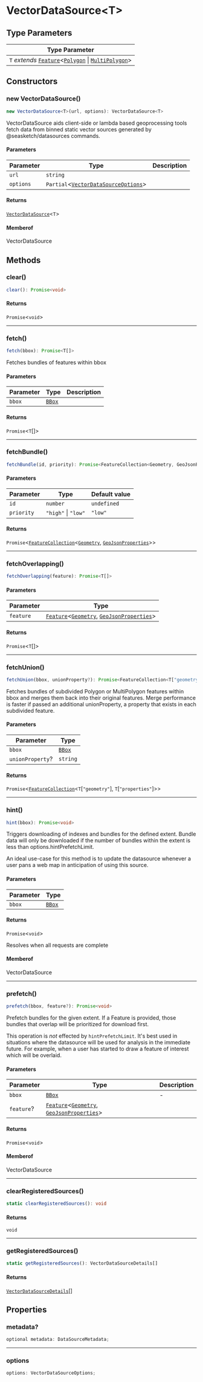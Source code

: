 # VectorDataSource\<T\>

## Type Parameters

| Type Parameter                                                                                                                                  |
| ----------------------------------------------------------------------------------------------------------------------------------------------- |
| `T` _extends_ [`Feature`](../interfaces/Feature.md)\<[`Polygon`](../interfaces/Polygon.md) \| [`MultiPolygon`](../interfaces/MultiPolygon.md)\> |

## Constructors

### new VectorDataSource()

```ts
new VectorDataSource<T>(url, options): VectorDataSource<T>
```

VectorDataSource aids client-side or lambda based geoprocessing tools fetch
data from binned static vector sources generated by @seasketch/datasources
commands.

#### Parameters

| Parameter | Type                                                                               | Description |
| --------- | ---------------------------------------------------------------------------------- | ----------- |
| `url`     | `string`                                                                           |             |
| `options` | `Partial`\<[`VectorDataSourceOptions`](../interfaces/VectorDataSourceOptions.md)\> |             |

#### Returns

[`VectorDataSource`](VectorDataSource.md)\<`T`\>

#### Memberof

VectorDataSource

## Methods

### clear()

```ts
clear(): Promise<void>
```

#### Returns

`Promise`\<`void`\>

---

### fetch()

```ts
fetch(bbox): Promise<T[]>
```

Fetches bundles of features within bbox

#### Parameters

| Parameter | Type                              | Description |
| --------- | --------------------------------- | ----------- |
| `bbox`    | [`BBox`](../type-aliases/BBox.md) |             |

#### Returns

`Promise`\<`T`[]\>

---

### fetchBundle()

```ts
fetchBundle(id, priority): Promise<FeatureCollection<Geometry, GeoJsonProperties>>
```

#### Parameters

| Parameter  | Type                | Default value |
| ---------- | ------------------- | ------------- |
| `id`       | `number`            | `undefined`   |
| `priority` | `"high"` \| `"low"` | `"low"`       |

#### Returns

`Promise`\<[`FeatureCollection`](../interfaces/FeatureCollection.md)\<[`Geometry`](../type-aliases/Geometry.md), [`GeoJsonProperties`](../type-aliases/GeoJsonProperties.md)\>\>

---

### fetchOverlapping()

```ts
fetchOverlapping(feature): Promise<T[]>
```

#### Parameters

| Parameter | Type                                                                                                                                            |
| --------- | ----------------------------------------------------------------------------------------------------------------------------------------------- |
| `feature` | [`Feature`](../interfaces/Feature.md)\<[`Geometry`](../type-aliases/Geometry.md), [`GeoJsonProperties`](../type-aliases/GeoJsonProperties.md)\> |

#### Returns

`Promise`\<`T`[]\>

---

### fetchUnion()

```ts
fetchUnion(bbox, unionProperty?): Promise<FeatureCollection<T["geometry"], T["properties"]>>
```

Fetches bundles of subdivided Polygon or MultiPolygon features within bbox and merges
them back into their original features. Merge performance is faster if passed an
additional unionProperty, a property that exists in each subdivided feature.

#### Parameters

| Parameter        | Type                              |
| ---------------- | --------------------------------- |
| `bbox`           | [`BBox`](../type-aliases/BBox.md) |
| `unionProperty`? | `string`                          |

#### Returns

`Promise`\<[`FeatureCollection`](../interfaces/FeatureCollection.md)\<`T`\[`"geometry"`\], `T`\[`"properties"`\]\>\>

---

### hint()

```ts
hint(bbox): Promise<void>
```

Triggers downloading of indexes and bundles for the defined extent. Bundle
data will only be downloaded if the number of bundles within the extent is
less than options.hintPrefetchLimit.

An ideal use-case for this method is to update the datasource whenever a
user pans a web map in anticipation of using this source.

#### Parameters

| Parameter | Type                              |
| --------- | --------------------------------- |
| `bbox`    | [`BBox`](../type-aliases/BBox.md) |

#### Returns

`Promise`\<`void`\>

Resolves when all requests are complete

#### Memberof

VectorDataSource

---

### prefetch()

```ts
prefetch(bbox, feature?): Promise<void>
```

Prefetch bundles for the given extent. If a Feature is provided, those
bundles that overlap will be prioritized for download first.

This operation is _not_ effected by `hintPrefetchLimit`. It's best used in
situations where the datasource will be used for analysis in the immediate
future. For example, when a user has started to draw a feature of interest
which will be overlaid.

#### Parameters

| Parameter  | Type                                                                                                                                            | Description |
| ---------- | ----------------------------------------------------------------------------------------------------------------------------------------------- | ----------- |
| `bbox`     | [`BBox`](../type-aliases/BBox.md)                                                                                                               | -           |
| `feature`? | [`Feature`](../interfaces/Feature.md)\<[`Geometry`](../type-aliases/Geometry.md), [`GeoJsonProperties`](../type-aliases/GeoJsonProperties.md)\> |             |

#### Returns

`Promise`\<`void`\>

#### Memberof

VectorDataSource

---

### clearRegisteredSources()

```ts
static clearRegisteredSources(): void
```

#### Returns

`void`

---

### getRegisteredSources()

```ts
static getRegisteredSources(): VectorDataSourceDetails[]
```

#### Returns

[`VectorDataSourceDetails`](../interfaces/VectorDataSourceDetails.md)[]

## Properties

### metadata?

```ts
optional metadata: DataSourceMetadata;
```

---

### options

```ts
options: VectorDataSourceOptions;
```

